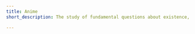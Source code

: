 ```yaml
---
title: Anime
short_description: The study of fundamental questions about existence, knowledge, values, reason, mind, and language.

---
```


